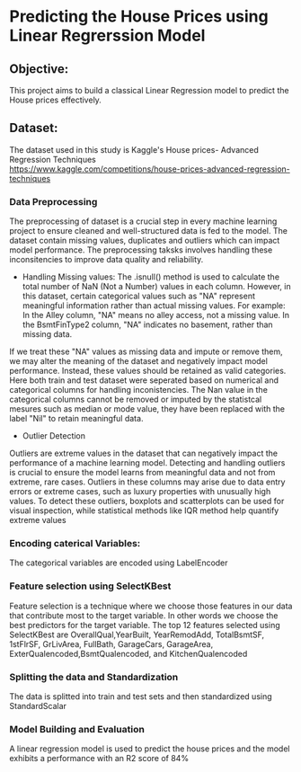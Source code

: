 # Predicting the House Prices using Linear Regrerssion Model
## Objective: 
This project aims to build a classical Linear Regression model to predict the House prices effectively.
## Dataset:
The dataset used in this study is Kaggle's House prices- Advanced Regression Techniques <br>
https://www.kaggle.com/competitions/house-prices-advanced-regression-techniques
### Data Preprocessing
The preprocessing of dataset is a crucial step in every machine learning project to ensure cleaned and well-structured data is fed to the model. The dataset contain missing values, duplicates and outliers which can impact model performance. The preprocessing taksks involves handling these inconsitencies to improve data quality and reliability.
* Handling Missing values:
  The .isnull() method is used to calculate the total number of NaN (Not a Number) values in each column. However, in this dataset, certain categorical values such as "NA" represent meaningful information rather than actual missing values. For example: In the Alley column, "NA" means no alley access, not a missing value. In the BsmtFinType2 column, "NA" indicates no basement, rather than missing data.

If we treat these "NA" values as missing data and impute or remove them, we may alter the meaning of the dataset and negatively impact model performance. Instead, these values should be retained as valid categories. Here both train and test dataset were seperated based on numerical and categorical columns for handling inconistencies.
The Nan value in the categorical columns cannot be removed or imputed by the statistcal mesures such as median or mode value, they have been replaced with the label "Nil" to retain meaningful data.

* Outlier Detection

Outliers are extreme values in the dataset that can negatively impact the performance of a machine learning model. Detecting and handling outliers is crucial to ensure the model learns from meaningful data and not from extreme, rare cases.
Outliers in these columns may arise due to data entry errors or extreme cases, such as luxury properties with unusually high values. To detect these outliers, boxplots and scatterplots can be used for visual inspection, while statistical methods like IQR method help quantify extreme values

### Encoding caterical Variables:
The categorical variables are encoded using LabelEncoder

### Feature selection using SelectKBest
Feature selection is a technique where we choose those features in our data that contribute most to the target variable. In other words we choose the best predictors for the target variable.
The top 12 features selected using SelectKBest are OverallQual,YearBuilt, YearRemodAdd, TotalBsmtSF, 1stFlrSF, GrLivArea, FullBath, GarageCars, GarageArea, ExterQualencoded,BsmtQualencoded, and KitchenQualencoded

### Splitting the data and Standardization
The data is splitted into train and test sets and then standardized using StandardScalar
### Model Building and Evaluation
A linear regression model is used to predict the house prices and the model exhibits a performance with an R2 score of 84%


